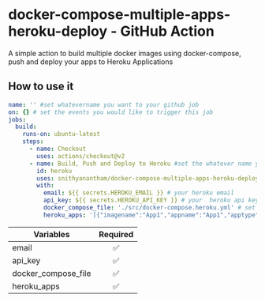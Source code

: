 # docker-compose-multiple-apps-heroku-deploy - GitHub Action

A simple action to build multiple docker images using docker-compose, push and deploy your apps to Heroku Applications


## How to use it

```yml
name: '' #set whatevername you want to your github job
on: {} # set the events you would like to trigger this job
jobs:
  build:
    runs-on: ubuntu-latest
    steps:
      - name: Checkout
        uses: actions/checkout@v2
      - name: Build, Push and Deploy to Heroku #set the whatever name you want to this step
        id: heroku
        uses: snithyanantham/docker-compose-multiple-apps-heroku-deploy@v1.0.0  # use the latest version of the action
        with:
          email: ${{ secrets.HEROKU_EMAIL }} # your heroku email
          api_key: ${{ secrets.HEROKU_API_KEY }} # your  heroku api key
          docker_compose_file: './src/docker-compose.heroku.yml' # set the path to the folder where the docker-compose file is located
          heroku_apps: '[{"imagename":"App1","appname":"App1","apptype":"web"},{"imagename":"App2","appname":"App2","apptype":"web"},{"imagename":"App3","appname":"App2","apptype":"worker"}]' # List of Docker Image name, Heroku app and Heroku app type
```

| Variables  | Required           |
| ------------- |:-------------:|
| email      | ✅|
| api_key      | ✅|
| docker_compose_file | ✅|
| heroku_apps | ✅|
